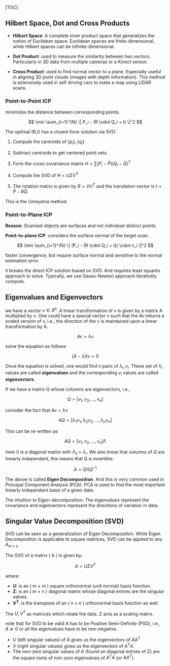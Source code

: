 [TOC]

## Hilbert Space, Dot and Cross Products

- **Hilbert Space**: A complete inner product space that generalizes the notion of Euclidean space. Euclidean spaces are finite-dimensional, while Hilbert spaces can be infinite-dimensional.

- **Dot Product**: used to measure the similarity between two vectors. Particularly in 3D data from multiple cameras or a Kinect sensor.

- **Cross Product**: used to find normal vector to a plane. Especially useful in aligning 3D point clouds (images with depth information). This method is extensively used in self driving cars to make a map using LIDAR scans.

### Point-to-Point ICP

minimizes the distance between corresponding points.

$$
\min \sum_{i=1}^{N} \| P_i - (R \cdot Q_i + t) \|^2
$$

The optimal (R,t) has a closed-form solution via SVD:

1. Compute the centroids of $\{p_i\}, \{q_i\}$
2. Subtract centroids to get centered point sets.

3. Form the cross-covariance matrix $H = \sum (P_i - \bar{P})(Q_i - \bar{Q})^T$
4. Compute the SVD of $H = U \Sigma V^T$

5. The rotation matrix is given by $R = V U^T$ and the translation vector is $t = \bar{P} - R \bar{Q}$.

This is the Umeyama method.

### Point-to-Plane ICP
**Reason**: Scanned objects are surfaces and not individual distinct points.

**Point-to-plane ICP**: considers the surface normal of the target scan.

$$
\min \sum_{i=1}^{N} \| (P_i - (R \cdot Q_i + t)) \cdot n_i \|^2
$$

faster convergence, but require surface normal and sensitive to the normal estimation error.

it breaks the direct ICP solution based on SVD. And requires least squares approach to solve. Typically, we use Gauss-Newton approach iteratively compute.

## Eigenvalues and Eigenvectors

we have a vector $v\in R^n$. A linear transformation of $v$ is given by a matrix A multiplied by $v$. One could have a special vector $v$ such that the $Av$ returns a scaled version of v, i.e., the direction of the $v$ is maintained upon a linear transformation by A.

$$
Av = \lambda v
$$

solve the equation as follows

$$
(A - \lambda I)v = 0
$$

Once the equation is solved, one would find n pairs of $\lambda_i, v_i$. These set of $\lambda_i$ values are called **eigenvalues** and the corresponding $v_i$ values are called **eigenvectors**.

If we have a matrix Q whose columns are eigenvectors, i.e.,

$$
Q = [v_1, v_2, \ldots, v_n]
$$

consider the fact that $Av=\lambda v$

$$
AQ = [\lambda_1 v_1, \lambda_2 v_2, \ldots, \lambda_n v_n]
$$

This can be re-written as 

$$
AQ = [v_1, v_2, \ldots, v_n]\Lambda
$$

here $\Lambda$ is a diagonal matrix with $\Lambda_{ii} = \lambda_i$. We also know that columns of Q are linearly independent, this means that Q is invertible.

$$
A = Q\Lambda Q^{-1}
$$

The above is called **Eigen Decomposition**. And this is very common used in Principal Component Analysis (PCA). PCA is used to find the most important linearly independent basis of a given data.

The intuition to Eigen-decomposition. The eigenvalues represent the covariance and eigenvectors represent the directions of variation in data.

## Singular Value Decomposition (SVD)

SVD can be seen as a generalization of Eigen Decomposition. While Eigen Decomposition is applicable to square matrices, SVD can be applied to any $A_{m\times n}$

The SVD of a matrix \( A \) is given by:

$$
A = U \Sigma V^T
$$

where:
- **$U$**: is an \( m $\times$ m \) square orthonormal (unit normal) basis function.
- **$\Sigma$**: is an \( m $\times$ n \) diagonal matrix whose diagonal entries are the singular values.
- **$V^T$**: is the transpose of an \( n $\times$ n \) orthonormal basis function as well.

The $U, V^T$ as matrices which rotate the data. $\Sigma$ acts as a scaling matrix.

note that for SVD to be valid $A$ has to be Positive Semi-Definite (PSD), i.e., $A \succeq 0$ or all the eigenvalues have to be non-negative.

- $U$ (left singular values) of A gives us the eigenvectors of $AA^T$
- $V$ (right singular values) gives us the eigenvectors of $A^TA$. 
- The non-zero singular values of A (found on diagonal entries of $\Sigma$) are the square roots of non-zero eigenvalues of $A^T A$ (or $AA^T$).